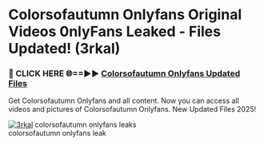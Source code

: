# Colorsofautumn Onlyfans Original Videos 0nlyFans Leaked - Files Updated! (3rkal)

<h3>🔴 CLICK HERE 🌐==►► <a href="https://tinyurl.com/3hn5wdd3" rel="nofollow">Colorsofautumn Onlyfans Updated Files</a></h3>

Get Colorsofautumn Onlyfans and all content. Now you can access all videos and pictures of Colorsofautumn Onlyfans. New Updated Files 2025!

[![3rkal](https://i.imgur.com/4HnBqBT.gif)](https://tinyurl.com/3hn5wdd3)
colorsofautumn onlyfans leaks<br>
colorsofautumn onlyfans leak